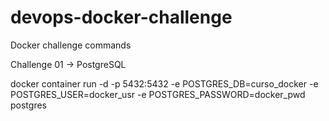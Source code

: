 # devops-docker-challenge
Docker challenge commands

Challenge 01 -> PostgreSQL

docker container run -d -p 5432:5432 -e POSTGRES_DB=curso_docker -e POSTGRES_USER=docker_usr -e POSTGRES_PASSWORD=docker_pwd postgres
